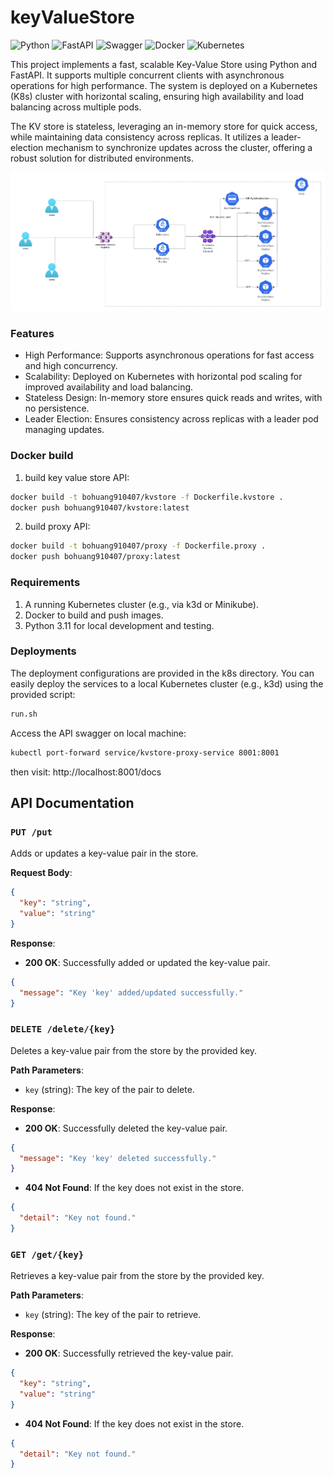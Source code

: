 # keyValueStore
![Python](https://img.shields.io/badge/python-3670A0?style=for-the-badge&logo=python&logoColor=ffdd54)
![FastAPI](https://img.shields.io/badge/FastAPI-005571?style=for-the-badge&logo=fastapi)
![Swagger](https://img.shields.io/badge/-Swagger-%23Clojure?style=for-the-badge&logo=swagger&logoColor=white)
![Docker](https://img.shields.io/badge/Docker-2496ED?style=for-the-badge&logo=docker&logoColor=white)
![Kubernetes](https://img.shields.io/badge/Kubernetes-326CE5?style=for-the-badge&logo=kubernetes&logoColor=white)

This project implements a fast, scalable Key-Value Store using Python and FastAPI. It supports multiple concurrent clients with asynchronous operations for high performance. The system is deployed on a Kubernetes (K8s) cluster with horizontal scaling, ensuring high availability and load balancing across multiple pods.

The KV store is stateless, leveraging an in-memory store for quick access, while maintaining data consistency across replicas. It utilizes a leader-election mechanism to synchronize updates across the cluster, offering a robust solution for distributed environments.

![Key-Value Store Architecture](https://github.com/bohuang-work/keyValueStore/blob/main/img/keyValueStore.png)


### Features

- High Performance: Supports asynchronous operations for fast access and high concurrency.
- Scalability: Deployed on Kubernetes with horizontal pod scaling for improved availability and load balancing.
- Stateless Design: In-memory store ensures quick reads and writes, with no persistence.
- Leader Election: Ensures consistency across replicas with a leader pod managing updates.


### Docker build

1. build key value store API:
```sh
docker build -t bohuang910407/kvstore -f Dockerfile.kvstore .
docker push bohuang910407/kvstore:latest
```

2. build proxy API:
```sh
docker build -t bohuang910407/proxy -f Dockerfile.proxy .
docker push bohuang910407/proxy:latest
```

### Requirements
1. A running Kubernetes cluster (e.g., via k3d or Minikube).
2. Docker to build and push images.
3. Python 3.11 for local development and testing.


### Deployments
The deployment configurations are provided in the k8s directory. You can easily deploy the services to a local Kubernetes cluster (e.g., k3d) using the provided script:
```sh
run.sh
```

Access the API swagger on local machine:
```sh
kubectl port-forward service/kvstore-proxy-service 8001:8001
```
then visit: http://localhost:8001/docs


## API Documentation

### `PUT /put`

Adds or updates a key-value pair in the store.

**Request Body**:
```json
{
  "key": "string",
  "value": "string"
}
```

**Response**:
- **200 OK**: Successfully added or updated the key-value pair.
```json
{
  "message": "Key 'key' added/updated successfully."
}
```

### `DELETE /delete/{key}`

Deletes a key-value pair from the store by the provided key.

**Path Parameters**:
- `key` (string): The key of the pair to delete.

**Response**:
- **200 OK**: Successfully deleted the key-value pair.
```json
{
  "message": "Key 'key' deleted successfully."
}
```
- **404 Not Found**: If the key does not exist in the store.
```json
{
  "detail": "Key not found."
}
```

### `GET /get/{key}`

Retrieves a key-value pair from the store by the provided key.

**Path Parameters**:
- `key` (string): The key of the pair to retrieve.

**Response**:
- **200 OK**: Successfully retrieved the key-value pair.
```json
{
  "key": "string",
  "value": "string"
}
```
- **404 Not Found**: If the key does not exist in the store.
```json
{
  "detail": "Key not found."
}
```